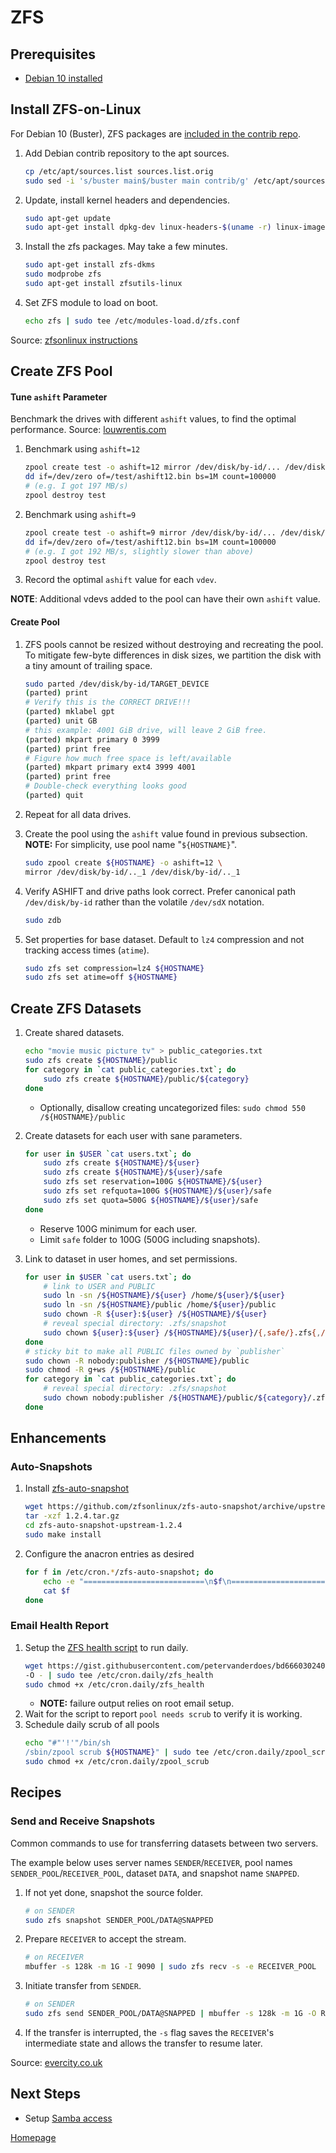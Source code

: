 # ZFS

## Prerequisites

* [Debian 10 installed](../os/01_Debian_Headless.md)


## Install ZFS-on-Linux
For Debian 10 (Buster), ZFS packages are [included in the contrib repo](https://wiki.debian.org/ZFS#Status).

1. Add Debian contrib repository to the apt sources.
    ```bash
    cp /etc/apt/sources.list sources.list.orig
    sudo sed -i 's/buster main$/buster main contrib/g' /etc/apt/sources.list
    ```
1. Update, install kernel headers and dependencies.
    ```bash
    sudo apt-get update
    sudo apt-get install dpkg-dev linux-headers-$(uname -r) linux-image-amd64
    ```
1. Install the zfs packages. May take a few minutes.
    ```bash
    sudo apt-get install zfs-dkms
    sudo modprobe zfs
    sudo apt-get install zfsutils-linux
    ```
1. Set ZFS module to load on boot.
    ```bash
    echo zfs | sudo tee /etc/modules-load.d/zfs.conf
    ```

Source: [zfsonlinux instructions](https://github.com/zfsonlinux/zfs/wiki/Debian)


## Create ZFS Pool

#### Tune `ashift` Parameter
Benchmark the drives with different `ashift` values, to find the optimal performance.
Source: [louwrentis.com](https://louwrentius.com/zfs-performance-and-capacity-impact-of-ashift9-on-4k-sector-drives.html)

1. Benchmark using `ashift=12`
    ```bash
    zpool create test -o ashift=12 mirror /dev/disk/by-id/... /dev/disk/by-id/...
    dd if=/dev/zero of=/test/ashift12.bin bs=1M count=100000
    # (e.g. I got 197 MB/s)
    zpool destroy test
    ```

1. Benchmark using `ashift=9`
    ```bash
    zpool create test -o ashift=9 mirror /dev/disk/by-id/... /dev/disk/by-id/...
    dd if=/dev/zero of=/test/ashift12.bin bs=1M count=100000
    # (e.g. I got 192 MB/s, slightly slower than above)
    zpool destroy test
    ```

1. Record the optimal `ashift` value for each `vdev`.

__NOTE__: Additional vdevs added to the pool can have their own `ashift` value.

#### Create Pool
1. ZFS pools cannot be resized without destroying and recreating the pool. To mitigate few-byte differences in disk sizes, we partition the disk with a tiny amount of trailing space.
    ```bash
    sudo parted /dev/disk/by-id/TARGET_DEVICE
    (parted) print
    # Verify this is the CORRECT DRIVE!!!
    (parted) mklabel gpt
    (parted) unit GB
    # this example: 4001 GiB drive, will leave 2 GiB free.
    (parted) mkpart primary 0 3999
    (parted) print free
    # Figure how much free space is left/available
    (parted) mkpart primary ext4 3999 4001
    (parted) print free
    # Double-check everything looks good
    (parted) quit
    ```

1. Repeat for all data drives.

1. Create the pool using the `ashift` value found in previous subsection.  
__NOTE:__ For simplicity, use pool name "`${HOSTNAME}`".
    ```bash
    sudo zpool create ${HOSTNAME} -o ashift=12 \
    mirror /dev/disk/by-id/.._1 /dev/disk/by-id/.._1
    ```

1. Verify ASHIFT and drive paths look correct.  Prefer canonical path `/dev/disk/by-id` rather than the volatile `/dev/sdX` notation.
    ```bash
    sudo zdb
    ```

1. Set properties for base dataset. Default to `lz4` compression and not tracking access times (`atime`).
    ```bash
    sudo zfs set compression=lz4 ${HOSTNAME}
    sudo zfs set atime=off ${HOSTNAME}
    ```


## Create ZFS Datasets

1. Create shared datasets.
    ```bash
    echo "movie music picture tv" > public_categories.txt
    sudo zfs create ${HOSTNAME}/public
    for category in `cat public_categories.txt`; do
        sudo zfs create ${HOSTNAME}/public/${category}
    done
    ```
    * Optionally, disallow creating uncategorized files: ```sudo chmod 550 /${HOSTNAME}/public```

1. Create datasets for each user with sane parameters.
    ```bash
    for user in $USER `cat users.txt`; do
        sudo zfs create ${HOSTNAME}/${user}
        sudo zfs create ${HOSTNAME}/${user}/safe
        sudo zfs set reservation=100G ${HOSTNAME}/${user}
        sudo zfs set refquota=100G ${HOSTNAME}/${user}/safe
        sudo zfs set quota=500G ${HOSTNAME}/${user}/safe
    done
    ```
    * Reserve 100G minimum for each user.
    * Limit `safe` folder to 100G (500G including snapshots).

1. Link to dataset in user homes, and set permissions.
    ```bash
    for user in $USER `cat users.txt`; do
        # link to USER and PUBLIC
        sudo ln -sn /${HOSTNAME}/${user} /home/${user}/${user}
        sudo ln -sn /${HOSTNAME}/public /home/${user}/public
        sudo chown -R ${user}:${user} /${HOSTNAME}/${user}
        # reveal special directory: .zfs/snapshot
        sudo chown ${user}:${user} /${HOSTNAME}/${user}/{,safe/}.zfs{,/snapshot}
    done
    # sticky bit to make all PUBLIC files owned by `publisher`
    sudo chown -R nobody:publisher /${HOSTNAME}/public
    sudo chmod -R g+ws /${HOSTNAME}/public
    for category in `cat public_categories.txt`; do
        # reveal special directory: .zfs/snapshot
        sudo chown nobody:publisher /${HOSTNAME}/public/${category}/.zfs{,/snapshot}
    done
    ```


## Enhancements

### Auto-Snapshots
1. Install [zfs-auto-snapshot](https://github.com/zfsonlinux/zfs-auto-snapshot)
    ```bash
    wget https://github.com/zfsonlinux/zfs-auto-snapshot/archive/upstream/1.2.4.tar.gz
    tar -xzf 1.2.4.tar.gz
    cd zfs-auto-snapshot-upstream-1.2.4
    sudo make install
    ```

1. Configure the anacron entries as desired
    ```bash
    for f in /etc/cron.*/zfs-auto-snapshot; do
        echo -e "===========================\n$f\n==========================="
        cat $f
    done
    ```

### Email Health Report

1. Setup the [ZFS health script](https://gist.github.com/petervanderdoes/bd6660302404ed5b094d) to run daily.
    ```bash
    wget https://gist.githubusercontent.com/petervanderdoes/bd6660302404ed5b094d/raw \
    -O - | sudo tee /etc/cron.daily/zfs_health
    sudo chmod +x /etc/cron.daily/zfs_health
    ```
    * __NOTE:__ failure output relies on root email setup.
1. Wait for the script to report `pool needs scrub` to verify it is working.
1. Schedule daily scrub of all pools
    ```bash
    echo "#"'!'"/bin/sh
    /sbin/zpool scrub ${HOSTNAME}" | sudo tee /etc/cron.daily/zpool_scrub
    sudo chmod +x /etc/cron.daily/zpool_scrub
    ```


## Recipes

### Send and Receive Snapshots
Common commands to use for transferring datasets between two servers.

The example below uses server names `SENDER`/`RECEIVER`, pool names `SENDER_POOL`/`RECEIVER_POOL`, dataset `DATA`, and snapshot name `SNAPPED`.

1. If not yet done, snapshot the source folder.
    ```bash
    # on SENDER
    sudo zfs snapshot SENDER_POOL/DATA@SNAPPED
    ```
1. Prepare `RECEIVER` to accept the stream.
    ```bash
    # on RECEIVER
    mbuffer -s 128k -m 1G -I 9090 | sudo zfs recv -s -e RECEIVER_POOL
    ```
1. Initiate transfer from `SENDER`.
    ```bash
    # on SENDER
    sudo zfs send SENDER_POOL/DATA@SNAPPED | mbuffer -s 128k -m 1G -O RECEIVER:9090
    ```
1. If the transfer is interrupted, the `-s` flag saves the `RECEIVER`'s intermediate state and allows the transfer to resume later.

Source: [evercity.co.uk](https://everycity.co.uk/alasdair/2010/07/using-mbuffer-to-speed-up-slow-zfs-send-zfs-receive/)


## Next Steps

* Setup [Samba access](../services/02_Samba.md)


[Homepage](../README.md)
